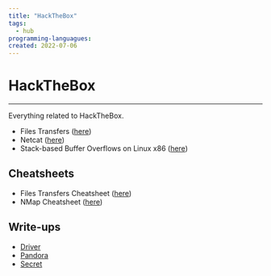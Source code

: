 ```yaml
---
title: "HackTheBox"
tags:
  - hub
programming-languagues:
created: 2022-07-06
---
```

# HackTheBox
---
Everything related to HackTheBox.

- Files Transfers ([here](notes/htb-file-transfers.md))
- Netcat ([here](notes/netcat.md))
- Stack-based Buffer Overflows on Linux x86 ([here](notes/htb-stack-based-overflow-linux.md))

## Cheatsheets
- Files Transfers Cheatsheet ([here](notes/htb-file-transfer-cheatsheet.md))
- NMap Cheatsheet ([here](notes/nmap-cheatsheet.md))

## Write-ups
- [Driver](notes/htb-driver.md)
- [Pandora](notes/htb-pandora.md)
- [Secret](notes/htb-secret.md)